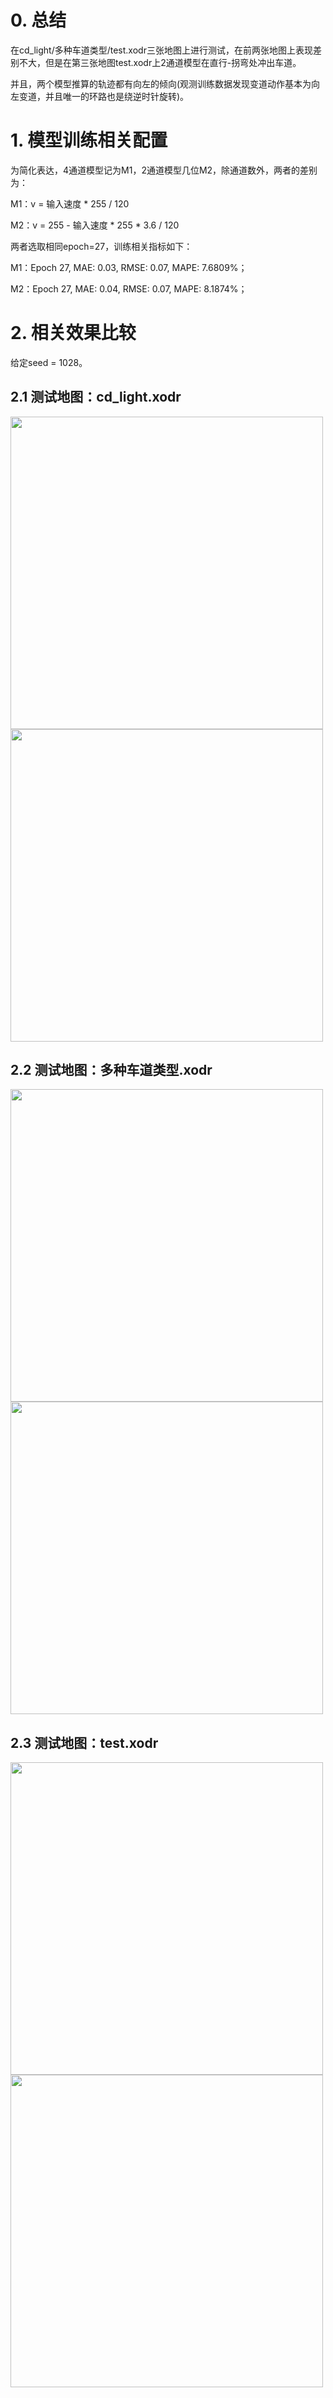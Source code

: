 # 0. 总结
在cd_light/多种车道类型/test.xodr三张地图上进行测试，在前两张地图上表现差别不大，但是在第三张地图test.xodr上2通道模型在直行-拐弯处冲出车道。

并且，两个模型推算的轨迹都有向左的倾向(观测训练数据发现变道动作基本为向左变道，并且唯一的环路也是绕逆时针旋转)。

# 1. 模型训练相关配置
为简化表达，4通道模型记为M1，2通道模型几位M2，除通道数外，两者的差别为：

M1：v = 输入速度 * 255 / 120

M2：v = 255 - 输入速度 * 255 * 3.6 / 120

两者选取相同epoch=27，训练相关指标如下：

M1：Epoch 27, MAE: 0.03, RMSE: 0.07, MAPE: 7.6809%；

M2：Epoch 27, MAE: 0.04, RMSE: 0.07, MAPE: 8.1874%；

# 2. 相关效果比较
给定seed = 1028。
## 2.1 测试地图：cd_light.xodr

<img src="https://github.com/tianshapojun/Saimo/assets/10208337/0ef8e2f3-6ae6-4f53-81a0-67f157095e30" width="500px">
<img src="https://github.com/tianshapojun/Saimo/assets/10208337/79af7cf3-70ef-4212-8878-eeb28ab5f17b" width="500px">

## 2.2 测试地图：多种车道类型.xodr

<img src="https://github.com/tianshapojun/Saimo/assets/10208337/c1cb941b-0f7c-449d-838d-d3e837da445b" width="500px">
<img src="https://github.com/tianshapojun/Saimo/assets/10208337/08d6d526-a53f-447f-80af-a51e7b613843" width="500px">

## 2.3 测试地图：test.xodr

<img src="https://github.com/tianshapojun/Saimo/assets/10208337/550f017a-daa9-4cea-8205-c88602b28934" width="500px">
<img src="https://github.com/tianshapojun/Saimo/assets/10208337/6898031b-eaa6-4fca-a88b-1055013f48e9" width="500px">
